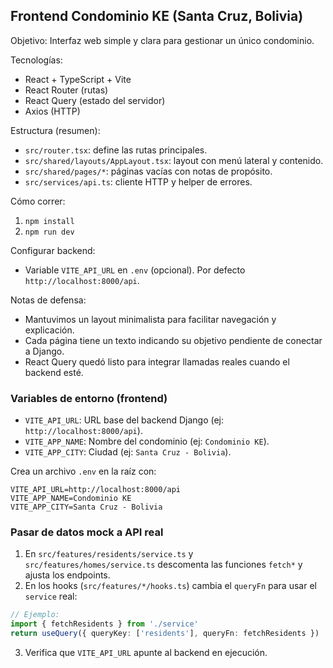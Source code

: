 ## Frontend Condominio KE (Santa Cruz, Bolivia)

Objetivo: Interfaz web simple y clara para gestionar un único condominio.

Tecnologías:
- React + TypeScript + Vite
- React Router (rutas)
- React Query (estado del servidor)
- Axios (HTTP)

Estructura (resumen):
- `src/router.tsx`: define las rutas principales.
- `src/shared/layouts/AppLayout.tsx`: layout con menú lateral y contenido.
- `src/shared/pages/*`: páginas vacías con notas de propósito.
- `src/services/api.ts`: cliente HTTP y helper de errores.

Cómo correr:
1. `npm install`
2. `npm run dev`

Configurar backend:
- Variable `VITE_API_URL` en `.env` (opcional). Por defecto `http://localhost:8000/api`.

Notas de defensa:
- Mantuvimos un layout minimalista para facilitar navegación y explicación.
- Cada página tiene un texto indicando su objetivo pendiente de conectar a Django.
- React Query quedó listo para integrar llamadas reales cuando el backend esté.

### Variables de entorno (frontend)
- `VITE_API_URL`: URL base del backend Django (ej: `http://localhost:8000/api`).
- `VITE_APP_NAME`: Nombre del condominio (ej: `Condominio KE`).
- `VITE_APP_CITY`: Ciudad (ej: `Santa Cruz - Bolivia`).

Crea un archivo `.env` en la raíz con:
```
VITE_API_URL=http://localhost:8000/api
VITE_APP_NAME=Condominio KE
VITE_APP_CITY=Santa Cruz - Bolivia
```

### Pasar de datos mock a API real
1) En `src/features/residents/service.ts` y `src/features/homes/service.ts` descomenta las funciones `fetch*` y ajusta los endpoints.
2) En los hooks (`src/features/*/hooks.ts`) cambia el `queryFn` para usar el `service` real:
```ts
// Ejemplo:
import { fetchResidents } from './service'
return useQuery({ queryKey: ['residents'], queryFn: fetchResidents })
```
3) Verifica que `VITE_API_URL` apunte al backend en ejecución.
